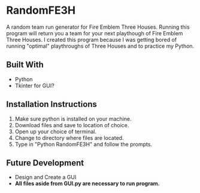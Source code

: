 # RandomFE3H

A random team run generator for Fire Emblem Three Houses. Running this program will return you a team for your next playthough of Fire Emblem Three Houses. I created this program because I was getting bored of running "optimal" playthroughs of Three Houses and to practice my Python. 

## Built With

* Python
* Tkinter for GUI?

## Installation Instructions

1. Make sure python is installed on your machine.
1. Download files and save to location of choice.
1. Open up your choice of terminal.
1. Change to directory where files are located. 
1. Type in "Python RandomFE3H" and follow the prompts.

## Future Development

* Design and Create a GUI
* **All files aside from GUI.py are necessary to run program.**
